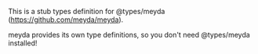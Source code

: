 This is a stub types definition for @types/meyda (https://github.com/meyda/meyda).

meyda provides its own type definitions, so you don't need @types/meyda installed!